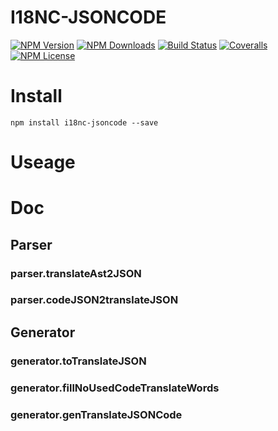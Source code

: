I18NC-JSONCODE
===============


[![NPM Version][npm-image]][npm-url]
[![NPM Downloads][downloads-image]][npm-url]
[![Build Status][travis-image]][travis-url]
[![Coveralls][coveralls-image]][coveralls-url]
[![NPM License][license-image]][npm-url]

# Install

```
npm install i18nc-jsoncode --save
```

# Useage


# Doc

## Parser

### parser.translateAst2JSON

### parser.codeJSON2translateJSON

## Generator

### generator.toTranslateJSON

### generator.fillNoUsedCodeTranslateWords

### generator.genTranslateJSONCode



[npm-image]: http://img.shields.io/npm/v/i18nc-jsoncode.svg
[downloads-image]: http://img.shields.io/npm/dm/i18nc-jsoncode.svg
[npm-url]: https://www.npmjs.org/package/i18nc-jsoncode
[travis-image]: https://travis-ci.com/Bacra/node-i18nc-jsoncode.svg?branch=master
[travis-url]: https://travis-ci.com/Bacra/node-i18nc-jsoncode
[coveralls-image]: https://img.shields.io/coveralls/Bacra/node-i18nc-jsoncode.svg
[coveralls-url]: https://coveralls.io/github/Bacra/node-i18nc-jsoncode
[license-image]: http://img.shields.io/npm/l/i18nc-jsoncode.svg
